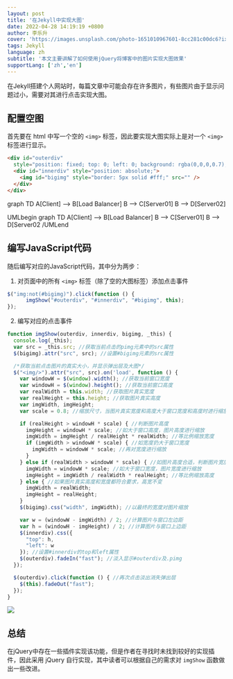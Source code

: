 ```yaml
---
layout: post
title: '在Jekyll中实现大图'
date: 2022-04-28 14:19:19 +0800
author: 李乐升
cover: 'https://images.unsplash.com/photo-1651010967601-8cc281c00dc6?ixlib=rb-1.2.1&ixid=MnwxMjA3fDB8MHxwaG90by1wYWdlfHx8fGVufDB8fHx8&auto=format&fit=crop&w=764&q=80'
tags: Jekyll
language: zh
subtitle: '本文主要讲解了如何使用jQuery将博客中的图片实现大图效果'
supportLang: ['zh','en']
---
```


在Jekyll搭建个人网站时，每篇文章中可能会存在许多图片，有些图片由于显示问题过小，需要对其进行点击实现大图。

## 配置空图

首先要在 html 中写一个空的 `<img>`  标签，因此要实现大图实际上是对一个 `<img>` 标签进行显示。

```html
<div id="outerdiv"
  style="position: fixed; top: 0; left: 0; background: rgba(0,0,0,0.7); z-index: 2; width: 100%; height: 100%; display: none;">
  <div id="innerdiv" style="position: absolute;">
    <img id="bigimg" style="border: 5px solid #fff;" src="" />
  </div>
</div>
```

<div class="mermaid">
	graph TD 
	A[Client] --> B[Load Balancer] 
	B --> C[Server01] 
	B --> D[Server02]
</div> 

UMLbegin
	graph TD 
	A[Client] --> B[Load Balancer] 
	B --> C[Server01] 
	B --> D[Server02
/UMLend

## 编写JavaScript代码

随后编写对应的JavaScript代码，其中分为两步：

1. 对页面中的所有 `<img>` 标签（除了空的大图标签）添加点击事件

```javascript
$("img:not(#bigimg)").click(function () {
      imgShow("#outerdiv", "#innerdiv", "#bigimg", this);
});
```

2. 编写对应的点击事件

```javascript
function imgShow(outerdiv, innerdiv, bigimg, _this) {
  console.log(_this);
  var src = _this.src; //获取当前点击的pimg元素中的src属性  
  $(bigimg).attr("src", src); //设置#bigimg元素的src属性  

  /*获取当前点击图片的真实大小，并显示弹出层及大图*/
  $("<img/>").attr("src", src).on('load', function () {
    var windowW = $(window).width(); //获取当前窗口宽度  
    var windowH = $(window).height(); //获取当前窗口高度  
    var realWidth = this.width; //获取图片真实宽度  
    var realHeight = this.height; //获取图片真实高度  
    var imgWidth, imgHeight;
    var scale = 0.8; //缩放尺寸，当图片真实宽度和高度大于窗口宽度和高度时进行缩放  

    if (realHeight > windowH * scale) { //判断图片高度  
      imgHeight = windowH * scale; //如大于窗口高度，图片高度进行缩放  
      imgWidth = imgHeight / realHeight * realWidth; //等比例缩放宽度  
      if (imgWidth > windowW * scale) { //如宽度扔大于窗口宽度  
        imgWidth = windowW * scale; //再对宽度进行缩放  
      }
    } else if (realWidth > windowW * scale) { //如图片高度合适，判断图片宽度  
      imgWidth = windowW * scale; //如大于窗口宽度，图片宽度进行缩放  
      imgHeight = imgWidth / realWidth * realHeight; //等比例缩放高度  
    } else { //如果图片真实高度和宽度都符合要求，高宽不变  
      imgWidth = realWidth;
      imgHeight = realHeight;
    }
    $(bigimg).css("width", imgWidth); //以最终的宽度对图片缩放  

    var w = (windowW - imgWidth) / 2; //计算图片与窗口左边距  
    var h = (windowH - imgHeight) / 2; //计算图片与窗口上边距  
    $(innerdiv).css({
      "top": h,
      "left": w
    }); //设置#innerdiv的top和left属性  
    $(outerdiv).fadeIn("fast"); //淡入显示#outerdiv及.pimg  
  });

  $(outerdiv).click(function () { //再次点击淡出消失弹出层  
    $(this).fadeOut("fast");
  });
}
```

![](https://guli-20211028.oss-cn-beijing.aliyuncs.com/2022-04-11-12-56-14-image.png)

## 总结

在jQuery中存在一些插件实现该功能，但是作者在寻找时未找到较好的实现插件，因此采用 jQuery 自行实现，其中读者可以根据自己的需求对 `imgShow` 函数做出一些改进。

